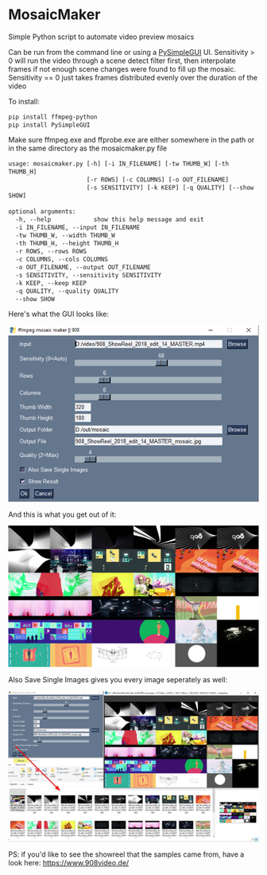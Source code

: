 # MosaicMaker
Simple Python script to automate video preview mosaics

Can be run from the command line or using a [PySimpleGUI](https://pysimplegui.readthedocs.io/en/latest/) UI.
Sensitivity > 0 will run the video through a scene detect filter first, then interpolate frames if not enough scene changes were found to fill up the mosaic.
Sensitivity == 0 just takes frames distributed evenly over the duration of the video

To install:

    pip install ffmpeg-python
    pip install PySimpleGUI

Make sure ffmpeg.exe and ffprobe.exe are either somewhere in the path or in the same directory as the mosaicmaker.py file

    usage: mosaicmaker.py [-h] [-i IN_FILENAME] [-tw THUMB_W] [-th THUMB_H]
                          [-r ROWS] [-c COLUMNS] [-o OUT_FILENAME]
                          [-s SENSITIVITY] [-k KEEP] [-q QUALITY] [--show SHOW]

    optional arguments:
      -h, --help            show this help message and exit
      -i IN_FILENAME, --input IN_FILENAME
      -tw THUMB_W, --width THUMB_W
      -th THUMB_H, --height THUMB_H
      -r ROWS, --rows ROWS
      -c COLUMNS, --cols COLUMNS
      -o OUT_FILENAME, --output OUT_FILENAME
      -s SENSITIVITY, --sensitivity SENSITIVITY
      -k KEEP, --keep KEEP
      -q QUALITY, --quality QUALITY
      --show SHOW

Here's what the GUI looks like:

![](https://github.com/flipswitchingmonkey/MosaicMaker/blob/master/screenshots/Mosaic_GUI.png "MosaicMaker GUI")

And this is what you get out of it:

![](https://github.com/flipswitchingmonkey/MosaicMaker/blob/master/screenshots/Mosaic_Result.jpg "MosaicMaker Result")

Also Save Single Images gives you every image seperately as well:

![](https://github.com/flipswitchingmonkey/MosaicMaker/blob/master/screenshots/Mosaic_SaveImages.jpg "MosaicMaker Save Images")

PS: if you'd like to see the showreel that the samples came from, have a look here: https://www.908video.de/
